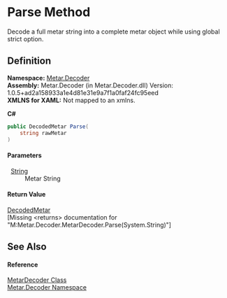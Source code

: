 # Parse Method


Decode a full metar string into a complete metar object while using global strict option.



## Definition
**Namespace:** <a href="N_Metar_Decoder.md">Metar.Decoder</a>  
**Assembly:** Metar.Decoder (in Metar.Decoder.dll) Version: 1.0.5+ad2a158933a1e4d81e31e9a7f1a0faf24fc95eed  
**XMLNS for XAML:** Not mapped to an xmlns.

**C#**
``` C#
public DecodedMetar Parse(
	string rawMetar
)
```



#### Parameters
<dl><dt>  <a href="https://learn.microsoft.com/dotnet/api/system.string" target="_blank" rel="noopener noreferrer">String</a></dt><dd>Metar String</dd></dl>

#### Return Value
<a href="T_Metar_Decoder_Entity_DecodedMetar.md">DecodedMetar</a>  
\[Missing &lt;returns&gt; documentation for "M:Metar.Decoder.MetarDecoder.Parse(System.String)"\]

## See Also


#### Reference
<a href="T_Metar_Decoder_MetarDecoder.md">MetarDecoder Class</a>  
<a href="N_Metar_Decoder.md">Metar.Decoder Namespace</a>  

